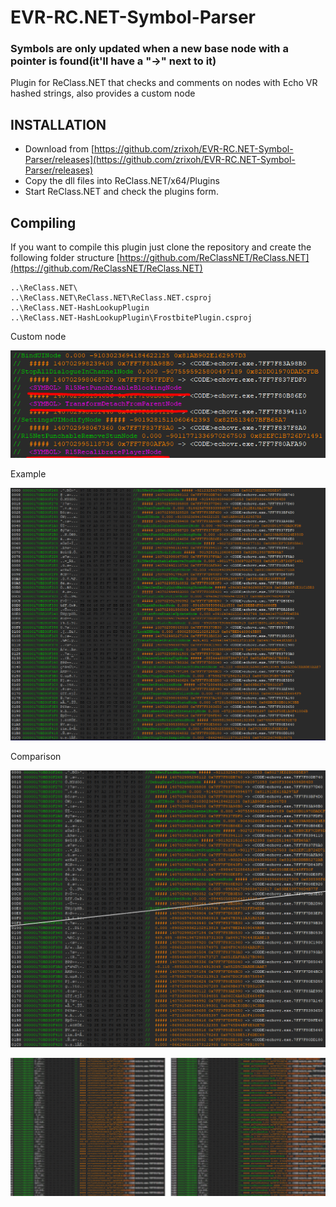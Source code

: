 # EVR-RC.NET-Symbol-Parser
### Symbols are only updated when a new base node with a pointer is found(it'll have a "->" next to it)
Plugin for ReClass.NET that checks and comments on nodes with Echo VR hashed strings, also provides a custom node

INSTALLATION
-----
- Download from [https://github.com/zrixoh/EVR-RC.NET-Symbol-Parser/releases](https://github.com/zrixoh/EVR-RC.NET-Symbol-Parser/releases)
- Copy the dll files into ReClass.NET/x64/Plugins
- Start ReClass.NET and check the plugins form.
  
Compiling
-----
If you want to compile this plugin just clone the repository and create the following folder structure
[https://github.com/ReClassNET/ReClass.NET](https://github.com/ReClassNET/ReClass.NET)
```
..\ReClass.NET\
..\ReClass.NET\ReClass.NET\ReClass.NET.csproj
..\ReClass.NET-HashLookupPlugin
..\ReClass.NET-HashLookupPlugin\FrostbitePlugin.csproj
```

Custom node

![customnode](https://github.com/zrixoh/EVR-RC.NET-Symbol-Parser/blob/main/images/customnode.png?raw=true)

Example

![example](https://github.com/zrixoh/EVR-RC.NET-Symbol-Parser/blob/main/images/example.png?raw=true)

Comparison

![plugin is on the top](https://github.com/zrixoh/EVR-RC.NET-Symbol-Parser/blob/main/images/comparison2.png?raw=true)

![Plugin is on the right](https://github.com/zrixoh/EVR-RC.NET-Symbol-Parser/blob/main/images/comparison.png?raw=true)
